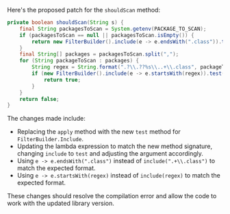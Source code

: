 Here's the proposed patch for the `shouldScan` method:

```java
private boolean shouldScan(String s) {
    final String packagesToScan = System.getenv(PACKAGE_TO_SCAN);
    if (packagesToScan == null || packagesToScan.isEmpty()) {
        return new FilterBuilder().include(e -> e.endsWith(".class")).test(s);
    }
    final String[] packages = packagesToScan.split(",");
    for (String packageToScan : packages) {
        String regex = String.format(".?\\.??%s\\..+\\.class", packageToScan);
        if (new FilterBuilder().include(e -> e.startsWith(regex)).test(s)) {
            return true;
        }
    }
    return false;
}
```

The changes made include:

* Replacing the `apply` method with the new `test` method for `FilterBuilder.Include`.
* Updating the lambda expression to match the new method signature, changing `include` to `test` and adjusting the argument accordingly.
* Using `e -> e.endsWith(".class")` instead of `include(".+\\.class")` to match the expected format.
* Using `e -> e.startsWith(regex)` instead of `include(regex)` to match the expected format.

These changes should resolve the compilation error and allow the code to work with the updated library version.